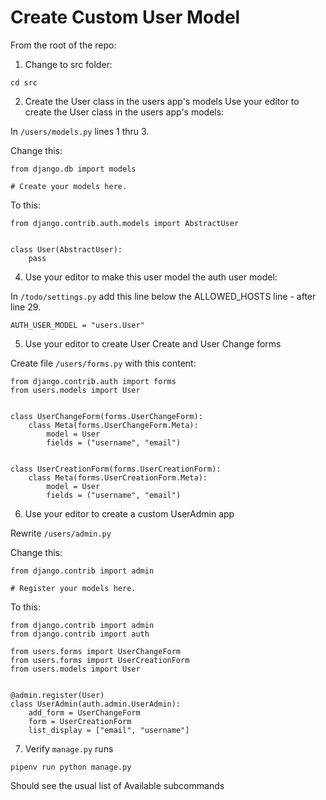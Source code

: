 # Create Custom User Model

From the root of the repo:

1. Change to src folder:
```
cd src
```

2. Create the User class in the users app's models
Use your editor to create the User class in the users app's models:

In `/users/models.py` lines 1 thru 3.

Change this:
```
from django.db import models

# Create your models here.
```

To this:
```
from django.contrib.auth.models import AbstractUser


class User(AbstractUser):
    pass
```

4. Use your editor to make this user model the auth user model:

In `/todo/settings.py` add this line below the ALLOWED_HOSTS line - after line 29.
```
AUTH_USER_MODEL = "users.User"
```

5. Use your editor to create User Create and User Change forms

Create file `/users/forms.py` with this content:
```
from django.contrib.auth import forms
from users.models import User


class UserChangeForm(forms.UserChangeForm):
    class Meta(forms.UserChangeForm.Meta):
        model = User
        fields = ("username", "email")


class UserCreationForm(forms.UserCreationForm):
    class Meta(forms.UserCreationForm.Meta):
        model = User
        fields = ("username", "email")
```

6. Use your editor to create a custom UserAdmin app

Rewrite `/users/admin.py`

Change this:
```
from django.contrib import admin

# Register your models here.
```

To this:
```
from django.contrib import admin
from django.contrib import auth

from users.forms import UserChangeForm
from users.forms import UserCreationForm
from users.models import User


@admin.register(User)
class UserAdmin(auth.admin.UserAdmin):
    add_form = UserChangeForm
    form = UserCreationForm
    list_display = ["email", "username"]
```

7. Verify `manage.py` runs
```
pipenv run python manage.py
```

Should see the usual list of Available subcommands

